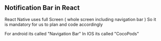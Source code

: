 ## Notification Bar in React

React Native uses full Screen ( whole screen including navigation bar ) So it is mandatory for us to plan and code accordingly

For android its called "Navigation Bar"
In IOS its called "CocoPods"